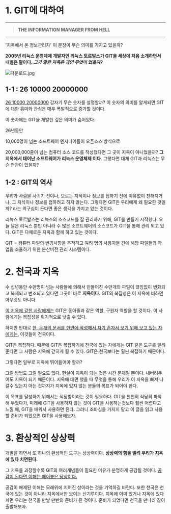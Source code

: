 # 1. GIT에 대하여

***

> **THE INFORMATION MANAGER FROM HELL** 

***



'지옥에서 온 정보관리자' 이 문장이 무슨 의미를 가지고 있을까?

**2005년 리눅스 운영체제 개발자인 리눅스 토르발스가 GIT을 세상에 처음 소개하면서 내뱉은 말이다.  *그가 말한 지옥은 과연 무엇이 었을까?***

![다운로드.jpg](C:\git\jaehyunnam7430.github.io\_posts\images\다운로드.jpg)


## 1-1 : 26 10000 20000000



<u>26 10000 20000000</u> 갑자기 무슨 숫자를 설명할까? 이 숫자의 의미를 알게되면 GIT에 대한 흥미와 관심은 매우 폭발적으로 증가할 것이다.

이 숫자에는 GIT을 개발한 깊은 의미가 숨어있다.

26년동안 

10,000명이 넘는 소프트웨어 엔지니어들이 오픈소스 방식으로

20,000,000줄이 넘는 컴퓨터 소스 코드를 작성했다면 그 곳이 지옥이 아니었을까? **그 지옥에서 태어난 소프트웨어가 리눅스 운영체제 이다**. 그렇다면 대체 GIT과 리눅스는 무슨 연관이 있을까?

## 1-2 : GIT의 역사



우리가 사람을 사귀기 전이나, 모르는 지식이나 정보를 접하기 전에 이유없이 친해지거나, 그 지식이나 정보를 접하려고 하지 않는다. 그렇다면 GIT은 우리에게 왜 필요한 것일까? 라는 의구심이 든다면 좋은 생각을 가지고 있는 것이다. 

리눅스 토르발스는 리눅스의 소스코드를 잘 관리하기 위해, GIT을 만들기 시작했다. 오늘 날은 리눅스 뿐만 아니라 수 많은 소프트웨어의 소스코드가 GIT을 통해 관리 되고 있다. GIT은 다채로운 지옥과 함께 하고 있는 것이다. 

GIT = 컴퓨터 파일의 변경사항을 추적하고 여려 명의 사용자들 간에 해당 파일들의 작업을 조율하기 위한 분산버전 관리 시스템이다.

# 2. 천국과 지옥



수 십년동안 수만명이 넘는 사람들에 의해서 만들어진 수만개의 파일이 끊임없이 변화되고 복제되고 변조되고 있다면 그곳이 바로 **지옥이다.** GIT의 복잡성은 이 지옥에 비하면 아무것도 아니다.

<u>이 지옥에 갇힌 사람에게는</u> GIT은 동아줄과 같은 역할, 구원자 역할을 할 것이다. 이 사람에게는 복잡성을 획기적으로 낮출 수 있다.

하지만 반대로 <u>한, 두개의 문서를 한번에 작성해서 자기 혼자서 보기 위해 보고 있는 자에게는</u>, 이것들이 천국이다.

GIT은 복잡하다. 때문에 GIT은 복잡하기에 천국에 있는 자에게는 GIT 같은 도구를 알려준다면 그 사람은 지옥에 갇히게 될 수 있다. GIT은 천국보다는 훨씬 복잡하기 때문이다. 

그렇다면 일부로 지옥에 뛰어들어야 할까?

그럴 방법도 그럴 필요도 없다. 현실이 지옥이 되는 것은 시간 문제일 뿐이다. 내버려두어도 지옥이 되기 때문이다. 지옥에 대면 했을 때 무엇을 통해 우리가 이 지옥을 빠져 나갈수 있는지 아는 것까지가 지옥에 있지 않는 분들의 목표가 되어야 한다.

이 목표를 달성하기 위해서는 적당함이라는 것이 필요하다. GIT을 천천히 적당히 파악해 두었다가, 미래에 GIT을 사용하지 않는 것이 GIT을 사용하는것보다 훨씬 어렵다고 느낄 때,  GIT을 배워서 사용하면 된다.  그러니 조바심을 가지지 말고 이 글을 읽고 사용할 준비가 되었으면 GIT을 사용해보자. 

# 3. 환상적인 상상력



개발을 하면서 또 하나의 환상적인 도구는 상상력이다. **상상력의 힘을 빌려 우리가 지옥에 있다 치면된다.**

그 지옥을 과장할수록 GIT의 여러개념들이  필요한 이유가 분명하게 공감될 것이다. <u>공감이 된다면 이해는 떼어놓은 당상이다.</u> 

공감이 배제된 이해는 모래위에 지어진 성이라는 것을 기억하길 바란다. 또한 천국은 천국에 있는 것이 아니라 지옥에서만 보이는 신기루이다. 지옥에 이미 있거나 지옥에 있다 치면 우리는 천국을 만날 만반의 준비가 된 것이다. 준비가 되었다면 천국을 만나러 같이 출발해보자.

